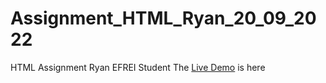 # Assignment_HTML_Ryan_20_09_2022
HTML Assignment Ryan EFREI Student
The [Live Demo](https://ykfly.github.io/Assignment_HTML_Ryan_20_09_2022/) is here
